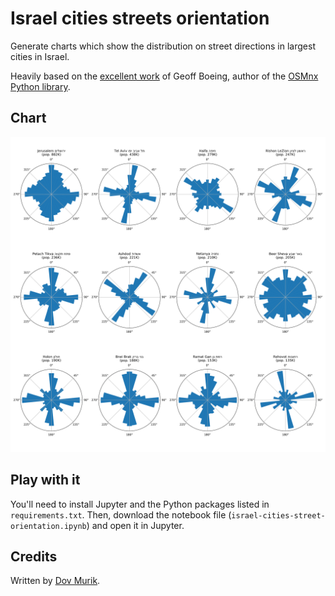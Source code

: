 # Israel cities streets orientation

Generate charts which show the distribution on street directions in largest
cities in Israel.

Heavily based on the [excellent work](https://github.com/gboeing/osmnx-examples/blob/master/notebooks/15-calculate-visualize-edge-bearings.ipynb)
of Geoff Boeing, author of the [OSMnx Python library](https://github.com/gboeing/osmnx).

## Chart

![](israel-cities-street-orientation.png)

## Play with it

You'll need to install Jupyter and the Python packages listed in
`requirements.txt`. Then, download the notebook file
(`israel-cities-street-orientation.ipynb`) and open it in Jupyter.

## Credits

Written by [Dov Murik](https://github.com/dubek).

